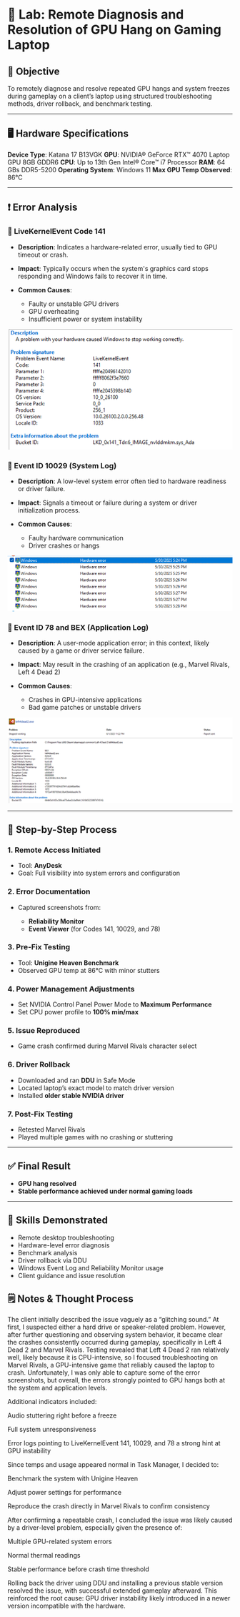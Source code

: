 # 🧪 Lab: Remote Diagnosis and Resolution of GPU Hang on Gaming Laptop

## 🎯 Objective

To remotely diagnose and resolve repeated GPU hangs and system freezes during gameplay on a client’s laptop using structured troubleshooting methods, driver rollback, and benchmark testing.

---

## 🖥️ Hardware Specifications

**Device Type**: Katana 17 B13VGK
**GPU**: NVIDIA® GeForce RTX™ 4070 Laptop GPU 8GB GDDR6
**CPU**: Up to 13th Gen Intel® Core™ i7 Processor
**RAM**: 64 GBs DDR5-5200
**Operating System**: Windows 11
**Max GPU Temp Observed**: 86°C

---

## ❗ Error Analysis

### 🔻 LiveKernelEvent Code 141

* **Description**: Indicates a hardware-related error, usually tied to GPU timeout or crash.
* **Impact**: Typically occurs when the system's graphics card stops responding and Windows fails to recover it in time.
* **Common Causes**:

  * Faulty or unstable GPU drivers
  * GPU overheating
  * Insufficient power or system instability
  
 ![141](GitHub/141.png)

### 🔻 Event ID 10029 (System Log)

* **Description**: A low-level system error often tied to hardware readiness or driver failure.
* **Impact**: Signals a timeout or failure during a system or driver initialization process.
* **Common Causes**:

  * Faulty hardware communication
  * Driver crashes or hangs

 ![Hardware](GitHub/Hardware.png)

### 🔻 Event ID 78 and BEX (Application Log)

* **Description**: A user-mode application error; in this context, likely caused by a game or driver service failure.
* **Impact**: May result in the crashing of an application (e.g., Marvel Rivals, Left 4 Dead 2)
* **Common Causes**:

  * Crashes in GPU-intensive applications
  * Bad game patches or unstable drivers

 ![Application](GitHub/BEX.png)

---

## 🔧 Step-by-Step Process

### 1. Remote Access Initiated

* Tool: **AnyDesk**
* Goal: Full visibility into system errors and configuration

### 2. Error Documentation

* Captured screenshots from:

  * **Reliability Monitor**
  * **Event Viewer** (for Codes 141, 10029, and 78)

### 3. Pre-Fix Testing

* Tool: **Unigine Heaven Benchmark**
* Observed GPU temp at 86°C with minor stutters

### 4. Power Management Adjustments

* Set NVIDIA Control Panel Power Mode to **Maximum Performance**
* Set CPU power profile to **100% min/max**

### 5. Issue Reproduced

* Game crash confirmed during Marvel Rivals character select

### 6. Driver Rollback

* Downloaded and ran **DDU** in Safe Mode
* Located laptop’s exact model to match driver version
* Installed **older stable NVIDIA driver**

### 7. Post-Fix Testing

* Retested Marvel Rivals
* Played multiple games with no crashing or stuttering

---

## ✅ Final Result

* **GPU hang resolved**
* **Stable performance achieved under normal gaming loads**

---

## 🧠 Skills Demonstrated

* Remote desktop troubleshooting
* Hardware-level error diagnosis
* Benchmark analysis
* Driver rollback via DDU
* Windows Event Log and Reliability Monitor usage
* Client guidance and issue resolution

## 🗒️ Notes & Thought Process
The client initially described the issue vaguely as a “glitching sound.” At first, I suspected either a hard drive or speaker-related problem. However, after further questioning and observing system behavior, it became clear the crashes consistently occurred during gameplay, specifically in Left 4 Dead 2 and Marvel Rivals. Testing revealed that Left 4 Dead 2 ran relatively well, likely because it is CPU-intensive, so I focused troubleshooting on Marvel Rivals, a GPU-intensive game that reliably caused the laptop to crash. Unfortunately, I was only able to capture some of the error screenshots, but overall, the errors strongly pointed to GPU hangs both at the system and application levels.

Additional indicators included:

Audio stuttering right before a freeze

Full system unresponsiveness

Error logs pointing to LiveKernelEvent 141, 10029, and 78 a strong hint at GPU instability

Since temps and usage appeared normal in Task Manager, I decided to:

Benchmark the system with Unigine Heaven

Adjust power settings for performance

Reproduce the crash directly in Marvel Rivals to confirm consistency

After confirming a repeatable crash, I concluded the issue was likely caused by a driver-level problem, especially given the presence of:

Multiple GPU-related system errors

Normal thermal readings

Stable performance before crash time threshold

Rolling back the driver using DDU and installing a previous stable version resolved the issue, with successful extended gameplay afterward. This reinforced the root cause: GPU driver instability likely introduced in a newer version incompatible with the hardware.

